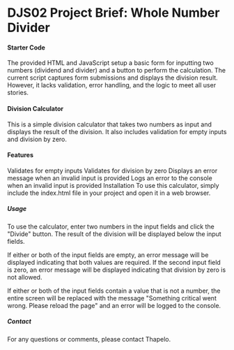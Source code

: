 # DJS02 Project Brief: Whole Number Divider


#### Starter Code

The provided HTML and JavaScript setup a basic form for inputting two numbers (dividend and divider) and a button to perform the calculation. The current script captures form submissions and displays the division result. However, it lacks validation, error handling, and the logic to meet all user stories.

#### Division Calculator
This is a simple division calculator that takes two numbers as input and displays the result of the division. It also includes validation for empty inputs and division by zero.

#### Features

Validates for empty inputs
Validates for division by zero
Displays an error message when an invalid input is provided
Logs an error to the console when an invalid input is provided
Installation
To use this calculator, simply include the index.html file in your project and open it in a web browser.

##### Usage

To use the calculator, enter two numbers in the input fields and click the "Divide" button. The result of the division will be displayed below the input fields.

If either or both of the input fields are empty, an error message will be displayed indicating that both values are required. If the second input field is zero, an error message will be displayed indicating that division by zero is not allowed.

If either or both of the input fields contain a value that is not a number, the entire screen will be replaced with the message "Something critical went wrong. Please reload the page" and an error will be logged to the console.

##### Contact
For any questions or comments, please contact  Thapelo.
